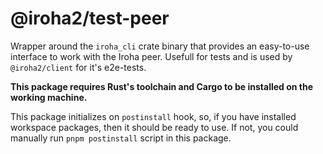 # @iroha2/test-peer

Wrapper around the `iroha_cli` crate binary that provides an easy-to-use interface to work with the Iroha peer. Usefull for tests and is used by `@iroha2/client` for it's e2e-tests.

**This package requires Rust's toolchain and Cargo to be installed on the working machine.**

This package initializes on `postinstall` hook, so, if you have installed workspace packages, then it should be ready to use. If not, you could manually run `pnpm postinstall` script in this package.
